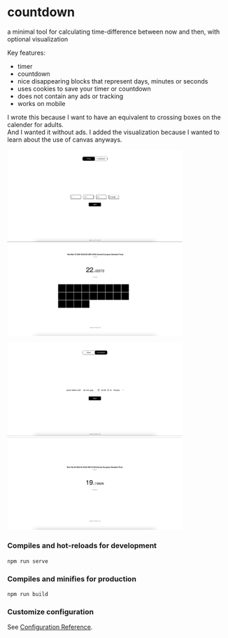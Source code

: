 # countdown
a minimal tool for calculating time-difference between now and then, with optional visualization

Key features:
- timer
- countdown
- nice disappearing blocks that represent days, minutes or seconds
- uses cookies to save your timer or countdown
- does not contain any ads or tracking
- works on mobile

I wrote this because I want to have an equivalent to crossing boxes on the calender for adults. <br>
And I wanted it without ads. I added the visualization because I wanted to learn about the use of canvas anyways.

<p float="left">
  <img src="timetill2.png" width="400" />
  <img src="timetill1.png" width="400" /> 
</p>

<p float="left">
  <img src="timetill3.png" width="400" />
  <img src="timetill4.png" width="400" /> 
</p>

### Compiles and hot-reloads for development
```
npm run serve
```

### Compiles and minifies for production
```
npm run build
```

### Customize configuration
See [Configuration Reference](https://cli.vuejs.org/config/).
